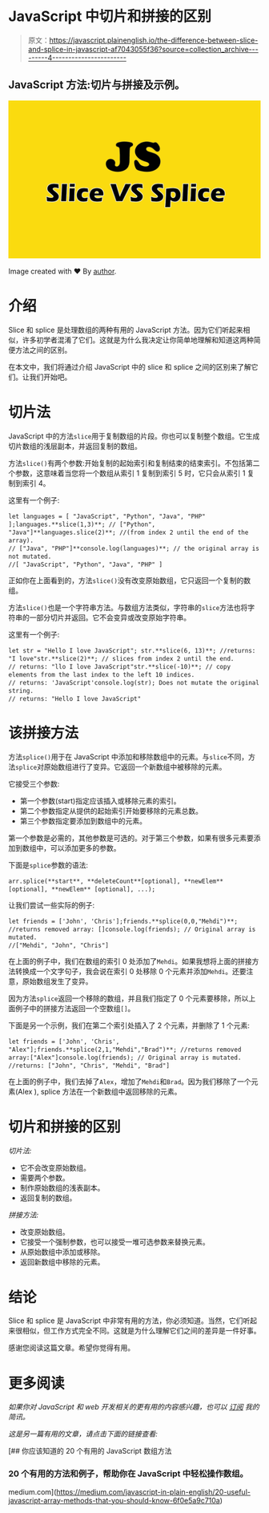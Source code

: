 # JavaScript 中切片和拼接的区别

> 原文：<https://javascript.plainenglish.io/the-difference-between-slice-and-splice-in-javascript-af7043055f36?source=collection_archive---------4----------------------->

## JavaScript 方法:切片与拼接及示例。

![](img/c9bd7e4eab60128b30d1c6f185737868.png)

Image created with ❤️️ By [author](https://mehdiouss315.medium.com/).

# 介绍

Slice 和 splice 是处理数组的两种有用的 JavaScript 方法。因为它们听起来相似，许多初学者混淆了它们。这就是为什么我决定让你简单地理解和知道这两种简便方法之间的区别。

在本文中，我们将通过介绍 JavaScript 中的 slice 和 splice 之间的区别来了解它们。让我们开始吧。

# 切片法

JavaScript 中的方法`slice`用于复制数组的片段。你也可以复制整个数组。它生成切片数组的浅层副本，并返回复制的数组。

方法`slice()`有两个参数:开始复制的起始索引和复制结束的结束索引。不包括第二个参数，这意味着当您将一个数组从索引 1 复制到索引 5 时，它只会从索引 1 复制到索引 4。

这里有一个例子:

```
let languages = [ "JavaScript", "Python", "Java", "PHP" ];languages.**slice(1,3)**; // ["Python", "Java"]**languages.slice(2)**; //(from index 2 until the end of the array).
// ["Java", "PHP"]**console.log(languages)**; // the original array is not mutated.
//[ "JavaScript", "Python", "Java", "PHP" ]
```

正如你在上面看到的，方法`slice()`没有改变原始数组，它只返回一个复制的数组。

方法`slice()`也是一个字符串方法。与数组方法类似，字符串的`slice`方法也将字符串的一部分切片并返回。它不会变异或改变原始字符串。

这里有一个例子:

```
let str = "Hello I love JavaScript"; str.**slice(6, 13)**; //returns: "I love"str.**slice(2)**; // slices from index 2 until the end.
// returns: "llo I love JavaScript"str.**slice(-10)**; // copy elements from the last index to the left 10 indices.
// returns: 'JavaScript'console.log(str); Does not mutate the original string.
// returns: "Hello I love JavaScript"
```

# 该拼接方法

方法`splice()`用于在 JavaScript 中添加和移除数组中的元素。与`slice`不同，方法`splice`对原始数组进行了变异。它返回一个新数组中被移除的元素。

它接受三个参数:

*   第一个参数(start)指定应该插入或移除元素的索引。
*   第二个参数指定从提供的起始索引开始要移除的元素总数。
*   第三个参数指定要添加到数组中的元素。

第一个参数是必需的，其他参数是可选的。对于第三个参数，如果有很多元素要添加到数组中，可以添加更多的参数。

下面是`splice`参数的语法:

```
arr.splice(**start**, **deleteCount**[optional], **newElem**[optional], **newElem** [optional], ...);
```

让我们尝试一些实际的例子:

```
let friends = ['John', 'Chris'];friends.**splice(0,0,"Mehdi")**; //returns removed array: []console.log(friends); // Original array is mutated.
//["Mehdi", "John", "Chris"]
```

在上面的例子中，我们在数组的索引 0 处添加了`Mehdi`。如果我想将上面的拼接方法转换成一个文字句子，我会说在索引 0 处移除 0 个元素并添加`Mehdi`。还要注意，原始数组发生了变异。

因为方法`splice`返回一个移除的数组，并且我们指定了 0 个元素要移除，所以上面例子中的拼接方法返回一个空数组`[]`。

下面是另一个示例，我们在第二个索引处插入了 2 个元素，并删除了 1 个元素:

```
let friends = ['John', 'Chris', "Alex"];friends.**splice(2,1,"Mehdi","Brad")**; //returns removed array:["Alex"]console.log(friends); // Original array is mutated.
//returns: ["John", "Chris", "Mehdi", "Brad"]
```

在上面的例子中，我们去掉了`Alex`，增加了`Mehdi`和`Brad`。因为我们移除了一个元素(Alex ), splice 方法在一个新数组中返回移除的元素。

# 切片和拼接的区别

*切片法:*

*   它不会改变原始数组。
*   需要两个参数。
*   制作原始数组的浅表副本。
*   返回复制的数组。

*拼接方法:*

*   改变原始数组。
*   它接受一个强制参数，也可以接受一堆可选参数来替换元素。
*   从原始数组中添加或移除。
*   返回新数组中移除的元素。

# 结论

Slice 和 splice 是 JavaScript 中非常有用的方法，你必须知道。当然，它们听起来很相似，但工作方式完全不同。这就是为什么理解它们之间的差异是一件好事。

感谢您阅读这篇文章。希望你觉得有用。

# 更多阅读

*如果你对 JavaScript 和 web 开发相关的更有用的内容感兴趣，也可以* [*订阅*](https://mehdiouss.ck.page/) *我的简讯。*

*这是另一篇有用的文章，请点击下面的链接查看:*

[](https://medium.com/javascript-in-plain-english/20-useful-javascript-array-methods-that-you-should-know-6f0e5a9c710a) [## 你应该知道的 20 个有用的 JavaScript 数组方法

### 20 个有用的方法和例子，帮助你在 JavaScript 中轻松操作数组。

medium.com](https://medium.com/javascript-in-plain-english/20-useful-javascript-array-methods-that-you-should-know-6f0e5a9c710a)